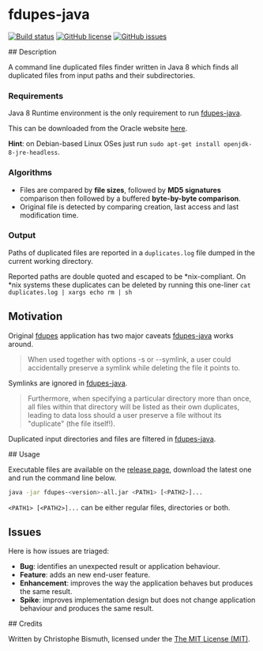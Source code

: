 # fdupes-java

[![Build status](https://travis-ci.org/cbismuth/fdupes-java.svg?branch=master)](https://travis-ci.org/cbismuth/fdupes-java)
[![GitHub license](https://img.shields.io/badge/license-MIT-blue.svg)](https://raw.githubusercontent.com/cbismuth/fdupes-java/master/LICENSE.md)
[![GitHub issues](https://img.shields.io/github/issues/cbismuth/fdupes-java.svg)](https://github.com/cbismuth/fdupes-java/issues)

## Description

A command line duplicated files finder written in Java 8 which finds all duplicated files from input paths and their subdirectories.

### Requirements

Java 8 Runtime environment is the only requirement to run [fdupes-java](https://github.com/cbismuth/fdupes-java).

This can be downloaded from the Oracle website [here](http://www.oracle.com/technetwork/java/javase/downloads/index.html).

**Hint**: on Debian-based Linux OSes just run `sudo apt-get install openjdk-8-jre-headless`.

### Algorithms

* Files are compared by **file sizes**, followed by **MD5 signatures** comparison then followed by a buffered **byte-by-byte comparison**.
* Original file is detected by comparing creation, last access and last modification time.

### Output

Paths of duplicated files are reported in a `duplicates.log` file dumped in the current working directory.

Reported paths are double quoted and escaped to be *nix-compliant.
On *nix systems these duplicates can be deleted by running this one-liner `cat duplicates.log | xargs echo rm | sh`


## Motivation

Original [fdupes](https://github.com/adrianlopezroche/fdupes) application has two major caveats [fdupes-java](https://github.com/cbismuth/fdupes-java) works around.

> When  used  together  with  options  -s  or  --symlink,  a  user  could
  accidentally preserve a symlink while deleting the file it points to.

Symlinks are ignored in [fdupes-java](https://github.com/cbismuth/fdupes-java).

> Furthermore, when specifying a particular directory more than once, all
  files  within  that  directory  will be listed as their own duplicates,
  leading to data  loss  should  a  user  preserve  a  file  without  its
  "duplicate" (the file itself!).

Duplicated input directories and files are filtered in [fdupes-java](https://github.com/cbismuth/fdupes-java).

## Usage

Executable files are available on the [release page](https://github.com/cbismuth/fdupes-java/releases), download the
latest one and run the command line below. 

```bash
java -jar fdupes-<version>-all.jar <PATH1> [<PATH2>]...
```

`<PATH1> [<PATH2>]...` can be either regular files, directories or both.

## Issues

Here is how issues are triaged:

* **Bug**: identifies an unexpected result or application behaviour.
* **Feature**: adds an new end-user feature.
* **Enhancement**: improves the way the application behaves but produces the same result.
* **Spike**: improves implementation design but does not change application behaviour and produces the same result.

## Credits

Written by Christophe Bismuth, licensed under the [The MIT License (MIT)](LICENSE.md).
